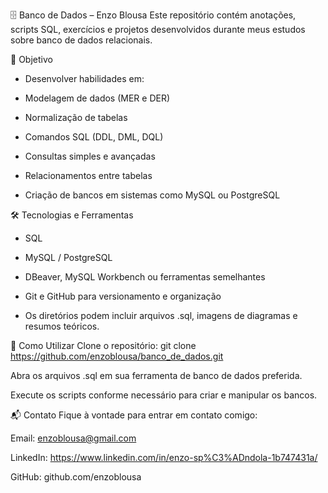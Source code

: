 🗄️ Banco de Dados – Enzo Blousa
Este repositório contém anotações, scripts SQL, exercícios e projetos desenvolvidos durante meus estudos sobre banco de dados relacionais.

🧠 Objetivo
- Desenvolver habilidades em:

- Modelagem de dados (MER e DER)

- Normalização de tabelas

- Comandos SQL (DDL, DML, DQL)

- Consultas simples e avançadas

- Relacionamentos entre tabelas

- Criação de bancos em sistemas como MySQL ou PostgreSQL

🛠️ Tecnologias e Ferramentas
- SQL

- MySQL / PostgreSQL

- DBeaver, MySQL Workbench ou ferramentas semelhantes

- Git e GitHub para versionamento e organização

- Os diretórios podem incluir arquivos .sql, imagens de diagramas e resumos teóricos.

🚀 Como Utilizar
Clone o repositório:
git clone https://github.com/enzoblousa/banco_de_dados.git

Abra os arquivos .sql em sua ferramenta de banco de dados preferida.

Execute os scripts conforme necessário para criar e manipular os bancos.

📬 Contato
Fique à vontade para entrar em contato comigo:

Email: enzoblousa@gmail.com

LinkedIn: https://www.linkedin.com/in/enzo-sp%C3%ADndola-1b747431a/ 

GitHub: github.com/enzoblousa
